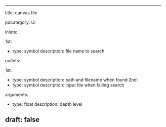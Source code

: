 --- 


title: canvas.file

pdcategory: UI

inlets:

  1st:
  - type: symbol
    description: file name to search

outlets:

  1st:
  - type: symbol
    description: path and filename when found
  2nd:
  - type: symbol
    description: input file when failing search

arguments:
  - type: float
    description: depth level





draft: false
---